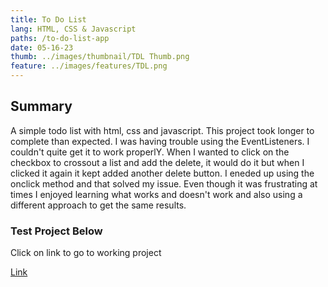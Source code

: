```yaml
---
title: To Do List
lang: HTML, CSS & Javascript
paths: /to-do-list-app
date: 05-16-23
thumb: ../images/thumbnail/TDL Thumb.png
feature: ../images/features/TDL.png
---
```


## Summary

A simple todo list with html, css and javascript. This project took longer to complete than expected. I was having trouble using the EventListeners. I couldn't quite get it to work properlY. When I wanted to click on the checkbox to crossout a list and add the delete, it would do it but when I clicked it again it kept added another delete button. I eneded up using the onclick method and that solved my issue. Even though it was frustrating at times I enjoyed learning what works and doesn't work and also using a different approach to get the same results.

### **Test Project Below**

Click on link to go to working project

[Link](https://mray2k4.github.io/To-Do-List-App/)